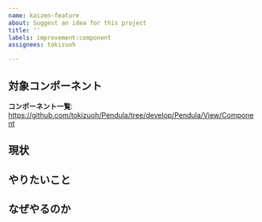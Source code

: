```yaml
---
name: kaizen-feature
about: Suggest an idea for this project
title: ''
labels: improvement:component
assignees: tokizuoh

---
```


## 対象コンポーネント

**コンポーネント一覧**: https://github.com/tokizuoh/Pendula/tree/develop/Pendula/View/Component

## 現状

## やりたいこと

## なぜやるのか
